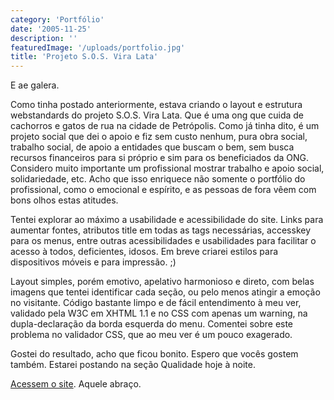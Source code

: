 ```yaml
---
category: 'Portfólio'
date: '2005-11-25'
description: ''
featuredImage: '/uploads/portfolio.jpg'
title: 'Projeto S.O.S. Vira Lata'
---
```


E ae galera.

Como tinha postado anteriormente, estava criando o layout e estrutura webstandards do projeto S.O.S. Vira Lata. Que é uma ong que cuida de cachorros e gatos de rua na cidade de Petrópolis. Como já tinha dito, é um projeto social que dei o apoio e fiz sem custo nenhum, pura obra social, trabalho social, de apoio a entidades que buscam o bem, sem busca recursos financeiros para si próprio e sim para os beneficiados da ONG. Considero muito importante um profissional mostrar trabalho e apoio social, solidariedade, etc. Acho que isso enriquece não somente o portfólio do profissional, como o emocional e espírito, e as pessoas de fora vêem com bons olhos estas atitudes.

Tentei explorar ao máximo a usabilidade e acessibilidade do site. Links para aumentar fontes, atributos title em todas as tags necessárias, accesskey para os menus, entre outras acessibilidades e usabilidades para facilitar o acesso à todos, deficientes, idosos. Em breve criarei estilos para dispositivos móveis e para impressão. ;)

Layout simples, porém emotivo, apelativo harmonioso e direto, com belas imagens que tentei identificar cada seção, ou pelo menos atingir a emoção no visitante. Código bastante limpo e de fácil entendimento à meu ver, validado pela W3C em XHTML 1.1 e no CSS com apenas um warning, na dupla-declaração da borda esquerda do menu. Comentei sobre este problema no validador CSS, que ao meu ver é um pouco exagerado.

Gostei do resultado, acho que ficou bonito. Espero que vocês gostem também. Estarei postando na seção Qualidade hoje à noite.

[Acessem o site](http://www.sosviralata.org 'Acesse o Site S.O.S. Vira Lata [Este link abre em uma nova Janela]'). Aquele abraço.
